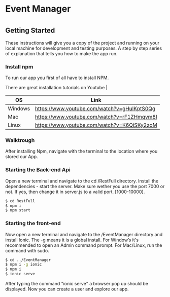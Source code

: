 # Event Manager
#

## Getting Started

These instructions will give you a copy of the project and running on your local machine for development and testing purposes.
A step by step series of explanation that tells you how to make the app run.

### Install npm
To run our app you first of all have to install NPM.

There are great installation tutorials on Youtube
|

| OS | Link |
| ------ | ------ |
| Windows | https://www.youtube.com/watch?v=gHuIKptS0Qg |
| Mac | https://www.youtube.com/watch?v=rF1ZHmqvm8I |
| Linux | https://www.youtube.com/watch?v=K6QiSKy2zoM

### Walktrough

After installing Npm, navigate with the terminal to the location where you stored our App.
### Starting the Back-end Api
Open a new terminal and navigate to the cd /RestFull directory.
Install the dependencies - start the server. Make sure wether you use the port 7000 or not. If yes, then change it in server.js to a valid port. [1000-10000].
```sh
$ cd RestFull
$ npm i
$ npm start
```

### Starting the front-end

Now open a new terminal and navigate to the /EventManager directory and install Ionic. The -g means it is a global install. For Window’s it's recommended to open an Admin command prompt. For Mac/Linux, run the command with sudo.
```sh
$ cd ../EventManager
$ npm i -g ionic
$ npm i
$ ionic serve
```
After typing the command "ionic serve" a browser pop up should be displayed. Now you can create a user and explore our app. 
